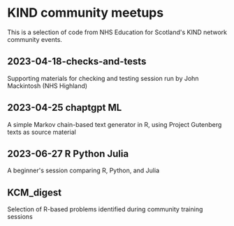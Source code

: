 # KIND community meetups

This is a selection of code from NHS Education for Scotland's KIND network community events.

## 2023-04-18-checks-and-tests
Supporting materials for checking and testing session run by John Mackintosh (NHS Highland)

## 2023-04-25 chaptgpt ML
A simple Markov chain-based text generator in R, using Project Gutenberg texts as source material

## 2023-06-27 R Python Julia
A beginner's session comparing R, Python, and Julia

## KCM_digest
Selection of R-based problems identified during community training sessions
